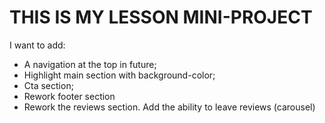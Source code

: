 # THIS IS MY LESSON MINI-PROJECT

I want to add:

- A navigation at the top in future;
- Highlight main section with background-color;
- Cta section;
- Rework footer section
- Rework the reviews section. Add the ability to leave reviews (carousel)
